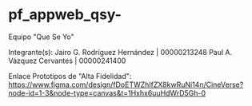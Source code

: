 # pf_appweb_qsy-

Equipo "Que Se Yo"

Integrante(s):
Jairo G. Rodríguez Hernández | 00000213248
Paul A. Vázquez Cervantes    | 00000241400

Enlace Prototipos de "Alta Fidelidad":
https://www.figma.com/design/fDoETWZhIfZX8kwRuNi14n/CineVerse?node-id=1-3&node-type=canvas&t=1Hxhx6uuHdWrD5Gh-0

